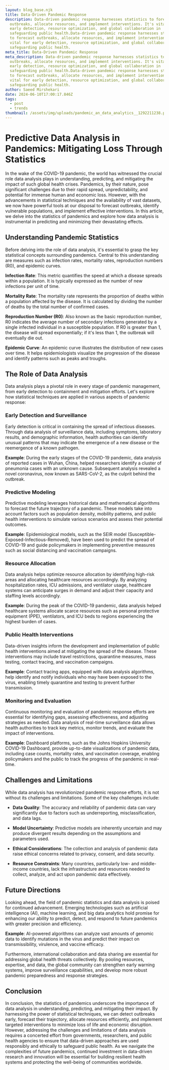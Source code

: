 ```yaml
---
layout: blog_base.njk
title: Data-Driven Pandemic Response
description: Data-driven pandemic response harnesses statistics to forecast
  outbreaks, allocate resources, and implement interventions. It's vital for
  early detection, resource optimization, and global collaboration in
  safeguarding public health.Data-driven pandemic response harnesses statistics
  to forecast outbreaks, allocate resources, and implement interventions. It's
  vital for early detection, resource optimization, and global collaboration in
  safeguarding public health.
meta_title: Data-Driven Pandemic Response
meta_description: Data-driven pandemic response harnesses statistics to forecast
  outbreaks, allocate resources, and implement interventions. It's vital for
  early detection, resource optimization, and global collaboration in
  safeguarding public health.Data-driven pandemic response harnesses statistics
  to forecast outbreaks, allocate resources, and implement interventions. It's
  vital for early detection, resource optimization, and global collaboration in
  safeguarding public health.
author: Saeed Mirshekari
date: 2024-06-10T17:00:17.846Z
tags:
  - post
  - trends
thumbnail: /assets/img/uploads/pandemic_an_data_analytics__1292211238.png
---
```

# Predictive Data Analysis in Pandemics: Mitigating Loss Through Statistics

In the wake of the COVID-19 pandemic, the world has witnessed the crucial role data analysis plays in understanding, predicting, and mitigating the impact of such global health crises. Pandemics, by their nature, pose significant challenges due to their rapid spread, unpredictability, and potential for immense human and economic loss. However, with the advancements in statistical techniques and the availability of vast datasets, we now have powerful tools at our disposal to forecast outbreaks, identify vulnerable populations, and implement effective interventions. In this article, we delve into the statistics of pandemics and explore how data analysis is instrumental in predicting and minimizing their devastating effects.

## Understanding Pandemic Statistics

Before delving into the role of data analysis, it's essential to grasp the key statistical concepts surrounding pandemics. Central to this understanding are measures such as infection rates, mortality rates, reproduction numbers (R0), and epidemic curves.

**Infection Rate**: This metric quantifies the speed at which a disease spreads within a population. It is typically expressed as the number of new infections per unit of time.

**Mortality Rate**: The mortality rate represents the proportion of deaths within a population affected by the disease. It is calculated by dividing the number of deaths by the total number of confirmed cases.

**Reproduction Number (R0)**: Also known as the basic reproduction number, R0 indicates the average number of secondary infections generated by a single infected individual in a susceptible population. If R0 is greater than 1, the disease will spread exponentially; if it's less than 1, the outbreak will eventually die out.

**Epidemic Curve**: An epidemic curve illustrates the distribution of new cases over time. It helps epidemiologists visualize the progression of the disease and identify patterns such as peaks and troughs.

## The Role of Data Analysis

Data analysis plays a pivotal role in every stage of pandemic management, from early detection to containment and mitigation efforts. Let's explore how statistical techniques are applied in various aspects of pandemic response:

### Early Detection and Surveillance

Early detection is critical in containing the spread of infectious diseases. Through data analysis of surveillance data, including symptoms, laboratory results, and demographic information, health authorities can identify unusual patterns that may indicate the emergence of a new disease or the reemergence of a known pathogen.

**Example**: During the early stages of the COVID-19 pandemic, data analysis of reported cases in Wuhan, China, helped researchers identify a cluster of pneumonia cases with an unknown cause. Subsequent analysis revealed a novel coronavirus, now known as SARS-CoV-2, as the culprit behind the outbreak.

### Predictive Modeling

Predictive modeling leverages historical data and mathematical algorithms to forecast the future trajectory of a pandemic. These models take into account factors such as population density, mobility patterns, and public health interventions to simulate various scenarios and assess their potential outcomes.

**Example**: Epidemiological models, such as the SEIR model (Susceptible-Exposed-Infectious-Removed), have been used to predict the spread of COVID-19 and guide policymakers in implementing preventive measures such as social distancing and vaccination campaigns.

### Resource Allocation

Data analysis helps optimize resource allocation by identifying high-risk areas and allocating healthcare resources accordingly. By analyzing hospitalization rates, ICU admissions, and ventilator usage, healthcare systems can anticipate surges in demand and adjust their capacity and staffing levels accordingly.

**Example**: During the peak of the COVID-19 pandemic, data analysis helped healthcare systems allocate scarce resources such as personal protective equipment (PPE), ventilators, and ICU beds to regions experiencing the highest burden of cases.

### Public Health Interventions

Data-driven insights inform the development and implementation of public health interventions aimed at mitigating the spread of the disease. These interventions may include travel restrictions, quarantine measures, mass testing, contact tracing, and vaccination campaigns.

**Example**: Contact tracing apps, equipped with data analysis algorithms, help identify and notify individuals who may have been exposed to the virus, enabling timely quarantine and testing to prevent further transmission.

### Monitoring and Evaluation

Continuous monitoring and evaluation of pandemic response efforts are essential for identifying gaps, assessing effectiveness, and adjusting strategies as needed. Data analysis of real-time surveillance data allows health authorities to track key metrics, monitor trends, and evaluate the impact of interventions.

**Example**: Dashboard platforms, such as the Johns Hopkins University COVID-19 Dashboard, provide up-to-date visualizations of pandemic data, including case counts, mortality rates, and vaccination coverage, enabling policymakers and the public to track the progress of the pandemic in real-time.

## Challenges and Limitations

While data analysis has revolutionized pandemic response efforts, it is not without its challenges and limitations. Some of the key challenges include:

- **Data Quality**: The accuracy and reliability of pandemic data can vary significantly due to factors such as underreporting, misclassification, and data lags.

- **Model Uncertainty**: Predictive models are inherently uncertain and may produce divergent results depending on the assumptions and parameters used.

- **Ethical Considerations**: The collection and analysis of pandemic data raise ethical concerns related to privacy, consent, and data security.

- **Resource Constraints**: Many countries, particularly low- and middle-income countries, lack the infrastructure and resources needed to collect, analyze, and act upon pandemic data effectively.

## Future Directions

Looking ahead, the field of pandemic statistics and data analysis is poised for continued advancement. Emerging technologies such as artificial intelligence (AI), machine learning, and big data analytics hold promise for enhancing our ability to predict, detect, and respond to future pandemics with greater precision and efficiency.

**Example**: AI-powered algorithms can analyze vast amounts of genomic data to identify mutations in the virus and predict their impact on transmissibility, virulence, and vaccine efficacy.

Furthermore, international collaboration and data sharing are essential for addressing global health threats collectively. By pooling resources, expertise, and data, the global community can strengthen early warning systems, improve surveillance capabilities, and develop more robust pandemic preparedness and response strategies.

## Conclusion

In conclusion, the statistics of pandemics underscore the importance of data analysis in understanding, predicting, and mitigating their impact. By harnessing the power of statistical techniques, we can detect outbreaks early, forecast their trajectory, allocate resources efficiently, and implement targeted interventions to minimize loss of life and economic disruption. However, addressing the challenges and limitations of data analysis requires a concerted effort from governments, researchers, and public health agencies to ensure that data-driven approaches are used responsibly and ethically to safeguard public health. As we navigate the complexities of future pandemics, continued investment in data-driven research and innovation will be essential for building resilient health systems and protecting the well-being of communities worldwide.